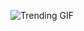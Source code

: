 ![Trending GIF](https://media2.giphy.com/media/lXHwJv89PvdN200Anr/giphy.gif?cid=8bb21772kkqikd5hr2ajwoht4rrj64sukijkfq3xh1nckxbp&ep=v1_gifs_search&rid=giphy.gif&ct=g)
